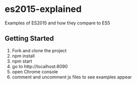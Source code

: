 # es2015-explained
Examples of ES2015 and how they compare to ES5

## Getting Started
1. Fork and clone the project
2. npm install
3. npm start
4. go to http://localhost:8090
5. open Chrome console
6. comment and uncomment js files to see examples appear
